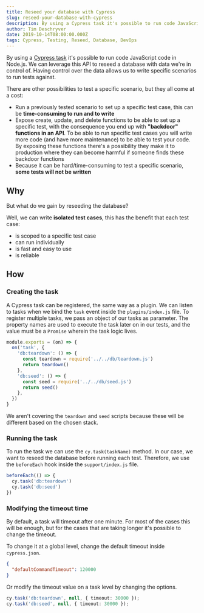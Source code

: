 ```yaml
---
title: Reseed your database with Cypress
slug: reseed-your-database-with-cypress
description: By using a Cypress task it's possible to run code JavaScript code in Node.js. We can leverage this API to reseed a database with data we're in control of. Having control over the data allows us to write specific and isolated scenarios to run tests against.
author: Tim Deschryver
date: 2019-10-14T08:00:00.000Z
tags: Cypress, Testing, Reseed, Database, DevOps
---
```


By using a [Cypress task](https://docs.cypress.io/api/commands/task.html) it's possible to run code JavaScript code in Node.js.
We can leverage this API to reseed a database with data we're in control of. Having control over the data allows us to write specific scenarios to run tests against.

There are other possibilities to test a specific scenario, but they all come at a cost:

- Run a previously tested scenario to set up a specific test case, this can be **time-consuming to run and to write**
- Expose create, update, and delete functions to be able to set up a specific test, with the consequence you end up with **"backdoor" functions in an API**. To be able to run specific test cases you will write more code (and have more maintenance) to be able to test your code. By exposing these functions there's a possibility they make it to production where they can become harmful if someone finds these backdoor functions
- Because it can be hard/time-consuming to test a specific scenario, **some tests will not be written**

## Why

But what do we gain by reseeding the database?

Well, we can write **isolated test cases**, this has the benefit that each test case:

- is scoped to a specific test case
- can run individually
- is fast and easy to use
- is reliable

## How

### Creating the task

A Cypress task can be registered, the same way as a plugin.
We can listen to tasks when we bind the `task` event inside the `plugins/index.js` file.
To register multiple tasks, we pass an object of our tasks as parameter.
The property names are used to execute the task later on in our tests, and the value must be a `Promise` wherein the task logic lives.

```ts{3-10}:plugins/index.js
module.exports = (on) => {
  on('task', {
    'db:teardown': () => {
      const teardown = require('../../db/teardown.js')
      return teardown()
    },
    'db:seed': () => {
      const seed = require('../../db/seed.js')
      return seed()
    },
  })
}
```

We aren't covering the `teardown` and `seed` scripts because these will be different based on the chosen stack.

### Running the task

To run the task we can use the `cy.task(taskName)` method.
In our case, we want to reseed the database before running each test.
Therefore, we use the `beforeEach` hook inside the `support/index.js` file.

```ts:support/index.js
beforeEach(() => {
  cy.task('db:teardown')
  cy.task('db:seed')
})
```

### Modifying the timeout time

By default, a task will timeout after one minute.
For most of the cases this will be enough, but for the cases that are taking longer it's possible to change the timeout.

To change it at a global level, change the default timeout inside `cypress.json`.

```json:cypress.json
{
  "defaultCommandTimeout": 120000
}
```

Or modify the timeout value on a task level by changing the options.

```ts
cy.task('db:teardown', null, { timeout: 30000 });
cy.task('db:seed', null, { timeout: 30000 });
```
